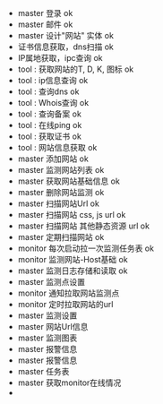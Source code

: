 - master 登录  ok
- master 邮件 ok
- master 设计"网站" 实体 ok
- 证书信息获取，dns扫描  ok
- IP属地获取，ipc查询 ok
- tool : 获取网站的T, D, K, 图标  ok
- tool : ip信息查询 ok
- tool : 查询dns  ok
- tool : Whois查询  ok
- tool : 查询备案  ok
- tool : 在线ping ok
- tool : 获取证书  ok
- tool : 网站信息获取  ok
- master 添加网站 ok
- master 监测网站列表 ok
- master 获取网站基础信息 ok
- master 删除网站监测 ok
- master 扫描网站Url ok
- master 扫描网站 css, js url  ok
- master 扫描网站 其他静态资源 url ok
- master 定期扫描网站  ok
- monitor 每次启动拉一次监测任务表 ok
- monitor 监测网站-Host基础 ok
- master 监测日志存储和读取 ok
- master 监测点设置
- monitor 通知拉取网站监测点
- monitor 定时拉取网站的url
- master 监测设置
- master 网站Url信息
- master 监测图表
- master 报警信息
- master 报警信息
- master 任务表
- master 获取monitor在线情况
- 
